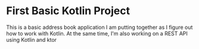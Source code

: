 # First Basic Kotlin Project
This is a basic address book application I am putting together as I figure out how to work with Kotlin. 
At the same time, I'm also working on a REST API using Kotlin and ktor